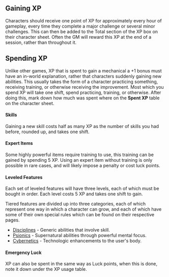 ## Gaining XP
Characters should receive one point of XP for approximately every hour of gameplay, every time they complete a major challenge or several minor challenges. This can then be added to the Total section of the XP box on their character sheet. Often the GM will reward this XP at the end of a session, rather than throughout it.
## Spending XP
Unlike other games, XP that is spent to gain a mechanical a +1 bonus must have an in-world explanation, rather that characters suddenly gaining new abilities. This usually takes the form of a character practicing something, receiving training, or otherwise receiving the improvement. Most which you spend XP will take one shift, spend practicing, training, or otherwise. After doing this, mark down how much was spent where on the **Spent XP** table on the character sheet.
#### Skills
Gaining a new skill costs half as many XP as the number of skills you had before, rounded up, and takes one shift.
#### Expert Items
Some highly powerful items require training to use, this training can be gained by spending 5 XP. Using an expert item without training is only possible in rare cases, and will likely impose a penalty or cost luck points.
#### Leveled Features
Each set of leveled features will have three levels, each of which must be bought in order. Each level costs 5 XP and takes one shift to gain. 

Tiered features are divided up into three categories, each of which represent one way in which a character can grow, and each of which have some of their own special rules which can be found on their respective pages.
- [Disciplines](/Player%20Resources/Disciplines.md) - Generic abilities that involve skill.
- [Psionics](/Player%20Resources/Psionics.md) - Supernatural abilities through powerful mental focus.
- [Cybernetics](/Player%20Resources/Cybernetics.md) - Technologic enhancements to the user's body.
#### Emergency Luck
XP can also be spent in the same way as Luck points, when this is done, note it down under the XP usage table.